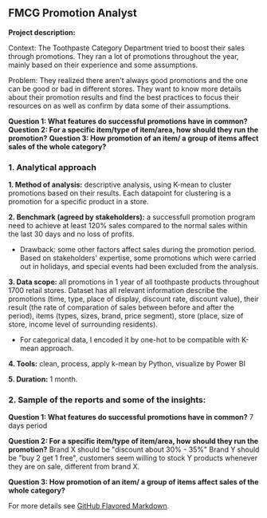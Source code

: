 ## FMCG Promotion Analyst

**Project description:** 

Context: The Toothpaste Category Department tried to boost their sales through promotions. They ran a lot of promotions throughout the year, mainly based on their experience and some assumptions. 

Problem: They realized there aren't always good promotions and the one can be good or bad in different stores. They want to know more details about their promotion results and find the best practices to focus their resources on as well as confirm by data some of their assumptions.

**Question 1: What features do successful promotions have in common?**
**Question 2: For a specific item/type of item/area, how should they run the promotion?**
**Question 3: How promotion of an item/ a group of items affect sales of the whole category?**


### 1. Analytical approach

**1. Method of analysis:** descriptive analysis, using K-mean to cluster promotions based on their results. Each datapoint for clustering is a promotion for a specific product in a store.

**2. Benchmark (agreed by stakeholders):** a successfull promotion program need to achieve at least 120% sales compared to the normal sales within the last 30 days and no loss of profits.
- Drawback: some other factors affect sales during the promotion period. Based on stakeholders' expertise, some promotions which were carried out in holidays, and special events had been excluded from the analysis.

**3. Data scope:** all promotions in 1 year of all toothpaste products throughout 1700 retail stores.
Dataset has all relevant information describe the promotions (time, type, place of display, discount rate, discount value), their result (the rate of comparation of sales between before and after the period), items (types, sizes, brand, price segment), store (place, size of store, income level of surrounding residents).
- For categorical data, I encoded it by one-hot to be compatible with K-mean approach.

**4. Tools:** clean, process, apply k-mean by Python, visualize by Power BI 

**5. Duration:** 1 month.

### 2. Sample of the reports and some of the insights:

**Question 1: What features do successful promotions have in common?**
7 days period

**Question 2: For a specific item/type of item/area, how should they run the promotion?**
Brand X should be "discount about 30% - 35%"
Brand Y should be "buy 2 get 1 free", customers seem willing to stock Y products whenever they are on sale, different from brand X.

**Question 3: How promotion of an item/ a group of items affect sales of the whole category?**


For more details see [GitHub Flavored Markdown](https://guides.github.com/features/mastering-markdown/).
